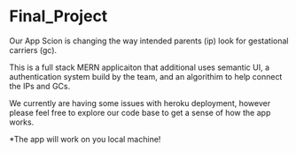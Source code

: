 # Final_Project

Our App Scion is changing the way intended parents (ip) look for gestational carriers (gc). 

This is a full stack MERN applicaiton that additional uses semantic UI, a authentication system build by the team, and an algorithim to help connect the IPs and GCs.

We currently are having some issues with heroku deployment, however please feel free to explore our code base to get a sense of how the app works. 

*The app will work on you local machine!
